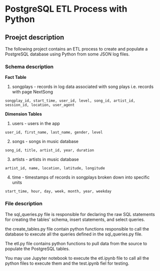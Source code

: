 # PostgreSQL ETL Process with Python

## Proejct description
The following project contains an ETL process to create and populate a PostgreSQL database using Python from some JSON log files. 

### Schema description
**Fact Table**
1. songplays - records in log data associated with song plays i.e. records with page NextSong
```
songplay_id, start_time, user_id, level, song_id, artist_id, session_id, location, user_agent
```
**Dimension Tables**
1. users - users in the app
```
user_id, first_name, last_name, gender, level
```
2. songs - songs in music database
```
song_id, title, artist_id, year, duration
```
3. artists - artists in music database
```
artist_id, name, location, latitude, longitude
```
4. time - timestamps of records in songplays broken down into specific units
```
start_time, hour, day, week, month, year, weekday
```

### File description
The sql_queries.py file is responsible for declaring the raw SQL statements for creating the tables' schema, insert statements, and select queries.

the create_tables.py file contain python functions responsible to call the database to execute all the queries defined in the sql_queries.py file.

The etl.py file contains python functions to pull data from the source to populate the PostgreSQL tables.

You may use Jupyter notebook to execute the etl.ipynb file to call all the python files to execute them and the test.ipynb fiel for testing. 

